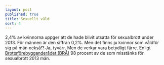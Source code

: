 ```yaml
---
layout: post
published: true
title: Sexuellt våld
sort: 4
---
```



2,4% av kvinnorna uppger att de hade blivit utsatta för sexualbrott under 2013. För männen är den siffran 0,2%. Men det finns ju kvinnor som våldför sig på män också!? Ja, tyvärr. Men de verkar vara betydligt färre. Enligt [Brottsförebygganderådet (BRÅ)](http://www.bra.se/bra/brott-och-statistik/valdtakt-och-sexualbrott.html) 98 procent av de som misstänks för sexualbrott 2013 män.
